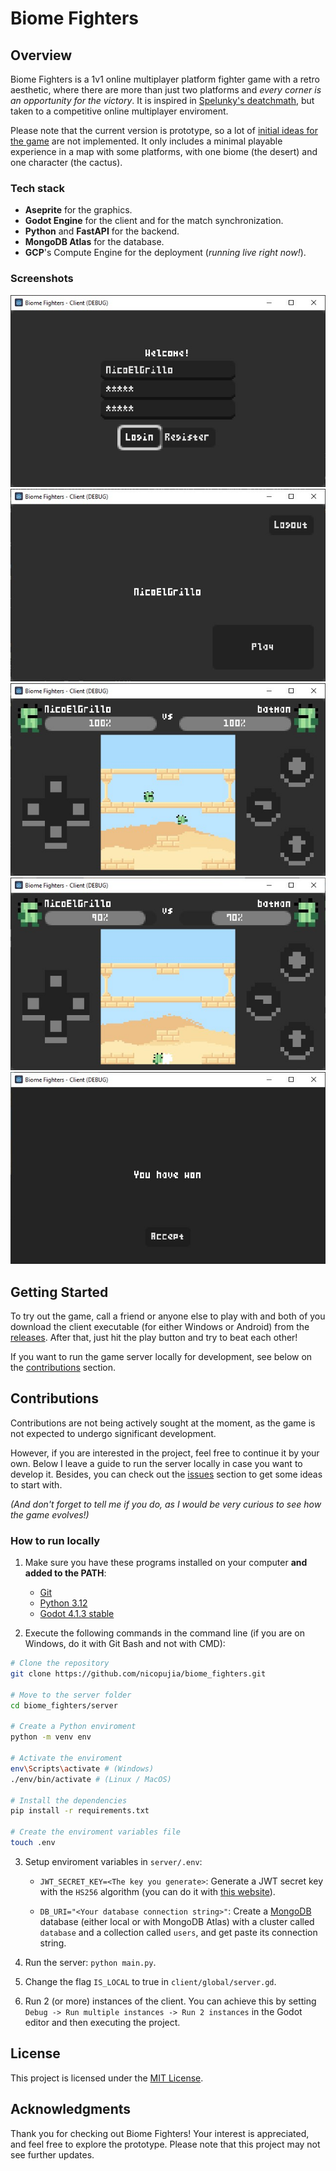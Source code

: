 # Biome Fighters

## Overview
Biome Fighters is a 1v1 online multiplayer platform fighter game with a retro aesthetic, where there are more than just two platforms and *every corner is an opportunity for the victory*. It is inspired in [Spelunky's deatchmath](https://spelunky.fandom.com/wiki/Deathmatch_(HD)), but taken to a competitive online multiplayer enviroment.

Please note that the current version is prototype, so a lot of [initial ideas for the game](#ideas-for-the-game) are not implemented. It only includes a minimal playable experience in a map with some platforms, with one biome (the desert) and one character (the cactus).

### Tech stack
- **Aseprite** for the graphics.
- **Godot Engine** for the client and for the match synchronization.
- **Python** and **FastAPI** for the backend.
- **MongoDB Atlas** for the database.
- **GCP**'s Compute Engine for the deployment (*running live right now!*).

### Screenshots
![User authentication](screenshots/user_authentication.jpg)
![Main menu](screenshots/main_menu.jpg)
![Gameplay 1](screenshots/gameplay_1.jpg)
![Gameplay 2](screenshots/gameplay_2.jpg)
![End of match](screenshots/end_of_match.jpg)

## Getting Started
To try out the game, call a friend or anyone else to play with and both of you download the client executable (for either Windows or Android) from the [releases](https://github.com/nicopujia/biome_fighters/releases/). After that, just hit the play button and try to beat each other!

If you want to run the game server locally for development, see below on the [contributions](#how-to-run-locally) section.

## Contributions
Contributions are not being actively sought at the moment, as the game is not expected to undergo significant development. 

However, if you are interested in the project, feel free to continue it by your own. Below I leave a guide to run the server locally in case you want to develop it. Besides, you can check out the [issues](https://github.com/nicopujia/biome_fighters/issues/) section to get some ideas to start with.

*(And don't forget to tell me if you do, as I would be very curious to see how the game evolves!)*

### How to run locally
1. Make sure you have these programs installed on your computer **and added to the PATH**:
    - [Git](https://www.git-scm.com/downloads)
    - [Python 3.12](https://www.python.org/downloads/release/python-3120/)
    - [Godot 4.1.3 stable](https://godotengine.org/download/archive/4.1.3-stable/)

2. Execute the following commands in the command line (if you are on Windows, do it with Git Bash and not with CMD):
```bash
# Clone the repository
git clone https://github.com/nicopujia/biome_fighters.git

# Move to the server folder
cd biome_fighters/server

# Create a Python enviroment
python -m venv env

# Activate the enviroment
env\Scripts\activate # (Windows)
./env/bin/activate # (Linux / MacOS)

# Install the dependencies
pip install -r requirements.txt

# Create the enviroment variables file
touch .env
```

3. Setup enviroment variables in `server/.env`:

    - `JWT_SECRET_KEY=<The key you generate>`: Generate a JWT secret key with the `HS256` algorithm (you can do it with [this website](https://jwt-keys.21no.de/)). 
    
    - `DB_URI="<Your database connection string>"`: Create a [MongoDB](https://www.mongodb.com/) database (either local or with MongoDB Atlas) with a cluster called `database` and a collection called `users`, and get paste its connection string.

4. Run the server: `python main.py`.

5. Change the flag `IS_LOCAL` to true in `client/global/server.gd`.

6. Run 2 (or more) instances of the client. You can achieve this by setting `Debug -> Run multiple instances -> Run 2 instances` in the Godot editor and then executing the project.

## License
This project is licensed under the [MIT License](LICENSE).

## Acknowledgments
Thank you for checking out Biome Fighters! Your interest is appreciated, and feel free to explore the prototype. Please note that this project may not see further updates.
